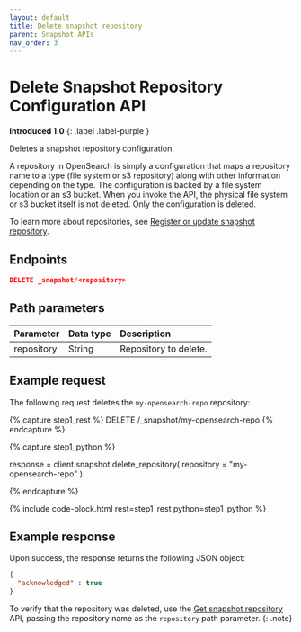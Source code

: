 ```yaml
---
layout: default
title: Delete snapshot repository
parent: Snapshot APIs
nav_order: 3
---
```


# Delete Snapshot Repository Configuration API
**Introduced 1.0**
{: .label .label-purple }

Deletes a snapshot repository configuration.  
 
A repository in OpenSearch is simply a configuration that maps a repository name to a type (file system or s3 repository) along with other information depending on the type. The configuration is backed by a file system location or an s3 bucket. When you invoke the API, the physical file system or s3 bucket itself is not deleted. Only the configuration is deleted.

To learn more about repositories, see [Register or update snapshot repository]({{site.url}}{{site.baseurl}}/api-reference/snapshots/create-repository).

## Endpoints

```json
DELETE _snapshot/<repository>
```

## Path parameters

Parameter | Data type | Description
:--- | :--- | :---
repository | String | Repository to delete. |

## Example request

The following request deletes the `my-opensearch-repo` repository:

<!-- spec_insert_start
component: example_code
rest: DELETE /_snapshot/my-opensearch-repo
-->
{% capture step1_rest %}
DELETE /_snapshot/my-opensearch-repo
{% endcapture %}

{% capture step1_python %}


response = client.snapshot.delete_repository(
  repository = "my-opensearch-repo"
)

{% endcapture %}

{% include code-block.html
    rest=step1_rest
    python=step1_python %}
<!-- spec_insert_end -->

## Example response

Upon success, the response returns the following JSON object:

````json
{
  "acknowledged" : true
}
````

To verify that the repository was deleted, use the [Get snapshot repository]({{site.url}}{{site.baseurl}}/api-reference/snapshots/get-snapshot-repository) API, passing the repository name as the `repository` path parameter.
{: .note}